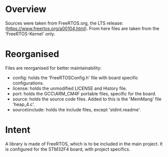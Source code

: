 # Overview
Sources were taken from FreeRTOS.org, the LTS release: (https://www.freertos.org/a00104.html).
From here files are taken from the 'FreeRTOS-Kernel' only.

# Reorganised
Files are reorganised for better maintainability:
* config: holds the 'FreeRTOSConfig.h' file with board specific configurations.
* license: holds the unmodified LICENSE and History file.
* port: holds the GCC\ARM_CM4F portable files, specific for the board.
* source: holds the source code files. Added to this is the 'MemMang' file 'heap_4.c'.
* source\include:  holds the include files, except 'stdint.readme'.

# Intent
A library is made of FreeRTOS, which is to be included in the main project.
It is configured for the STM32F4 board, with project specifics.
